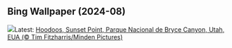 ## Bing Wallpaper (2024-08)
![](https://www.bing.com/th?id=OHR.HoodoosBryce_PT-BR8116004606_UHD.jpg&w=1000)Latest: [Hoodoos, Sunset Point, Parque Nacional de Bryce Canyon, Utah, EUA (© Tim Fitzharris/Minden Pictures)](https://www.bing.com/th?id=OHR.HoodoosBryce_PT-BR8116004606_UHD.jpg)